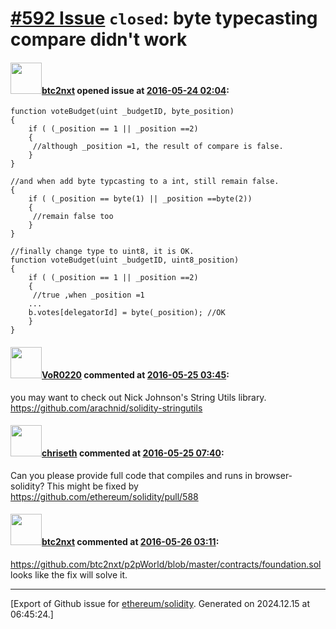 # [\#592 Issue](https://github.com/ethereum/solidity/issues/592) `closed`: byte typecasting compare didn't work

#### <img src="https://avatars.githubusercontent.com/u/6924459?v=4" width="50">[btc2nxt](https://github.com/btc2nxt) opened issue at [2016-05-24 02:04](https://github.com/ethereum/solidity/issues/592):

```
function voteBudget(uint _budgetID, byte_position) 
{
    if ( (_position == 1 || _position ==2)
    {
     //although _position =1, the result of compare is false.
    }
}

//and when add byte typcasting to a int, still remain false.
{
    if ( (_position == byte(1) || _position ==byte(2))
    {
     //remain false too
    }
}

//finally change type to uint8, it is OK.
function voteBudget(uint _budgetID, uint8_position) 
{
    if ( (_position == 1 || _position ==2)
    {
     //true ,when _position =1
    ...  
    b.votes[delegatorId] = byte(_position); //OK
    }
}
```


#### <img src="https://avatars.githubusercontent.com/u/7756785?u=2893ea91743ac89ee3846d1f5c7209720e834129&v=4" width="50">[VoR0220](https://github.com/VoR0220) commented at [2016-05-25 03:45](https://github.com/ethereum/solidity/issues/592#issuecomment-221465874):

you may want to check out Nick Johnson's String Utils library. https://github.com/arachnid/solidity-stringutils

#### <img src="https://avatars.githubusercontent.com/u/9073706?v=4" width="50">[chriseth](https://github.com/chriseth) commented at [2016-05-25 07:40](https://github.com/ethereum/solidity/issues/592#issuecomment-221496905):

Can you please provide full code that compiles and runs in browser-solidity? This might be fixed by https://github.com/ethereum/solidity/pull/588

#### <img src="https://avatars.githubusercontent.com/u/6924459?v=4" width="50">[btc2nxt](https://github.com/btc2nxt) commented at [2016-05-26 03:11](https://github.com/ethereum/solidity/issues/592#issuecomment-221766703):

https://github.com/btc2nxt/p2pWorld/blob/master/contracts/foundation.sol
looks like the fix will solve it.


-------------------------------------------------------------------------------



[Export of Github issue for [ethereum/solidity](https://github.com/ethereum/solidity). Generated on 2024.12.15 at 06:45:24.]
